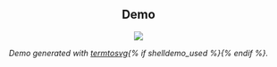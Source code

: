 <h2 align="center">Demo</h2>
<p align="center"><img src="https://gl.githack.com/{{ repository_namespace }}/{{ repository_name }}/raw/master/demo/demo.svg"></p>
<p align="center"><em>Demo generated with <a href="https://github.com/nbedos/termtosvg">termtosvg</a>{% if shelldemo_used %}<!-- and <a href="https://github.com/pawamoy/shelldemo">shelldemo</a>-->{% endif %}.</em></p>
